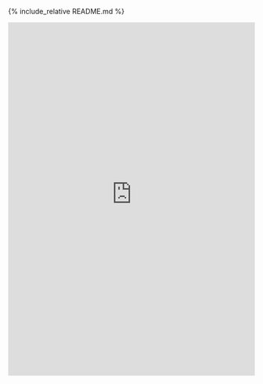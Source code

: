 {% include_relative README.md %}

<iframe src="https://personal-viewer.365.altium.com/client/index.html?feature=embed&source=28EDA13E-C685-405E-B1A4-505F36BDF3C9&activeView=3D" width="1280" height="720" style="overflow:hidden;border:none;width:100%;height:720px;" scrolling="no" allowfullscreen="true" onload="window.top.scrollTo(0,0);">
</iframe>

